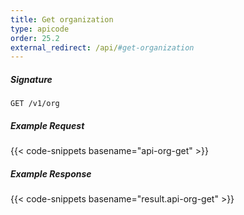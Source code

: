 ```yaml
---
title: Get organization
type: apicode
order: 25.2
external_redirect: /api/#get-organization
---
```


##### Signature
`GET /v1/org`
##### Example Request
{{< code-snippets basename="api-org-get" >}}
##### Example Response
{{< code-snippets basename="result.api-org-get" >}}

